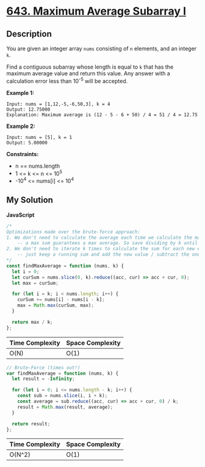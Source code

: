 # [643. Maximum Average Subarray I](https://leetcode.com/problems/maximum-average-subarray-i)

## Description

You are given an integer array `nums` consisting of `n` elements, and an integer `k`.

Find a contiguous subarray whose length is equal to `k` that has the maximum average value and return this value. Any answer with a calculation error less than 10<sup>-5</sup> will be accepted.

**Example 1:**

```
Input: nums = [1,12,-5,-6,50,3], k = 4
Output: 12.75000
Explanation: Maximum average is (12 - 5 - 6 + 50) / 4 = 51 / 4 = 12.75
```

**Example 2:**

```
Input: nums = [5], k = 1
Output: 5.00000
```

**Constraints:**

- n == nums.length
- 1 <= k <= n <= 10<sup>5</sup>
- -10<sup>4</sup> <= nums[i] <= 10<sup>4</sup>

## My Solution

**JavaScript**

```js
/*
Optimizations made over the brute-force approach:
1. We don't need to calculate the average each time we calculate the max
    -- a max sum guarantees a max average. So save dividing by k until the end!
2. We don't need to iterate k times to calculate the sum for each new element
    -- just keep a running sum and add the new value / subtract the one that left the window
*/
const findMaxAverage = function (nums, k) {
  let i = 0;
  let curSum = nums.slice(0, k).reduce((acc, cur) => acc + cur, 0);
  let max = curSum;

  for (let i = k; i < nums.length; i++) {
    curSum += nums[i] - nums[i - k];
    max = Math.max(curSum, max);
  }

  return max / k;
};
```

| Time Complexity | Space Complexity |
| --------------- | ---------------- |
| O(N)            | O(1)             |

```js
// Brute-Force (times out!)
var findMaxAverage = function (nums, k) {
  let result = -Infinity;

  for (let i = 0; i <= nums.length - k; i++) {
    const sub = nums.slice(i, i + k);
    const average = sub.reduce((acc, cur) => acc + cur, 0) / k;
    result = Math.max(result, average);
  }

  return result;
};
```

| Time Complexity | Space Complexity |
| --------------- | ---------------- |
| O(N^2)          | O(1)             |
